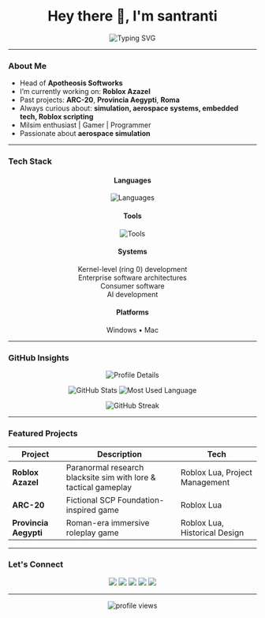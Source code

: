 <h1 align="center">Hey there 👋, I'm santranti</h1>
<p align="center">
  <img src="https://readme-typing-svg.herokuapp.com?font=Fira+Code&pause=1000&color=AD0909&width=435&center=true&vCenter=true&lines=Software+Engineer;Milsim+Enthusiast;Aerospace+Simulation+Enjoyer" alt="Typing SVG" />
</p>

---

### About Me
- Head of **Apotheosis Softworks**
- I’m currently working on: **Roblox Azazel**
- Past projects: **ARC-20**, **Provincia Aegypti**, **Roma**
- Always curious about: **simulation, aerospace systems, embedded tech, Roblox scripting**
- Milsim enthusiast | Gamer | Programmer
- Passionate about **aerospace simulation**

---

### Tech Stack

<h4 align="center">Languages</h4>
<p align="center">
  <img src="https://skillicons.dev/icons?i=rust,go,typescript,javascript,haskell,ruby,python,java,kotlin,lua&theme=dark" alt="Languages" />
</p>

<h4 align="center">Tools</h4>
<p align="center">
  <img src="https://skillicons.dev/icons?i=docker,cloudflare,vercel,prometheus,redhat,linux,apple,bash,powershell,github,git,gitlab,idea,pycharm,webstorm,vscode,neovim,robloxstudio,nextjs,angular,react,nodejs,npm,discordjs,bots,discord,notion,stackoverflow&theme=dark" alt="Tools" />
</p>



<h4 align="center">Systems</h4>
<p align="center">
  Kernel-level (ring 0) development<br/>
  Enterprise software architectures<br/>
  Consumer software<br/>
  AI development
</p>

<h4 align="center">Platforms</h4>
<p align="center">
  Windows • Mac
</p>



---

### GitHub Insights
<p align="center"> <img src="https://github-profile-summary-cards.vercel.app/api/cards/profile-details?username=santranti&theme=tokyonight" alt="Profile Details" /> </p> <p align="center"> <img src="https://github-profile-summary-cards.vercel.app/api/cards/stats?username=santranti&theme=tokyonight" alt="GitHub Stats" /> <img src="https://github-profile-summary-cards.vercel.app/api/cards/most-commit-language?username=santranti&theme=tokyonight" alt="Most Used Language" /> </p> <p align="center"> <img src="https://github-readme-streak-stats.herokuapp.com/?user=santranti&theme=tokyonight&hide_border=true" alt="GitHub Streak" /> </p>

---

### Featured Projects

| Project | Description | Tech |
|--------|-------------|------|
| **Roblox Azazel** | Paranormal research blacksite sim with lore & tactical gameplay | Roblox Lua, Project Management |
| **ARC-20** | Fictional SCP Foundation-inspired game | Roblox Lua |
| **Provincia Aegypti** | Roman-era immersive roleplay game | Roblox Lua, Historical Design |

---

### Let's Connect

<p align="center">
  <a href="mailto:nplyx@tutamail.com"><img src="https://img.shields.io/badge/-Email-D14836?style=flat&logo=gmail&logoColor=white" /></a>
  <a href="https://portfolio-site-git-main-santrantis-projects.vercel.app/"><img src="https://img.shields.io/badge/-Portfolio-000?style=flat&logo=firefox&logoColor=white" /></a>
  <a href="https://codeberg.org/nplyx"><img src="https://img.shields.io/badge/-Codeberg-2185D0?style=flat&logo=codeberg&logoColor=white" /></a>
  <a href="https://gitlab.com/santranti"><img src="https://img.shields.io/badge/-GitLab-FC6D26?style=flat&logo=gitlab&logoColor=white" /></a>
  <a href="https://stackoverflow.com/users/22624081/santranti"><img src="https://img.shields.io/badge/-StackOverflow-FE7A16?style=flat&logo=stackoverflow&logoColor=white" /></a>
</p>

---

<p align="center">
  <img src="https://komarev.com/ghpvc/?username=santranti&style=flat-square&color=blue" alt="profile views"/>
</p>
